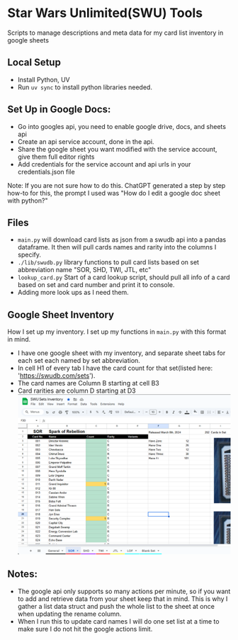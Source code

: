 # Star Wars Unlimited(SWU) Tools
Scripts to manage descriptions and meta data for my card list inventory in google sheets

## Local Setup
- Install Python, UV
- Run `uv sync` to install python libraries needed.

## Set Up in Google Docs:
- Go into googles api, you need to enable google drive, docs, and sheets api
- Create an api service account, done in the api.
- Share the google sheet you want modified with the service account, give them full editor rights
- Add credentials for the service account and api urls in your credentials.json file 
 
Note: If you are not sure how to do this. ChatGPT generated a step by step how-to for this, the prompt I used was "How do I edit a google doc sheet with python?"

## Files
- `main.py` will download card lists as json from a swudb api into a pandas dataframe. It then will pull cards names and rarity into the columns I specify.
- `./lib/swudb.py` library functions to pull card lists based on set abbreviation name "SOR, SHD, TWI, JTL, etc"
- `lookup_card.py` Start of a card lookup script, should pull all info of a card based on set and card number and print it to console.
- Adding more look ups as I need them.

## Google Sheet Inventory
How I set up my inventory. I set up my functions in `main.py` with this format in mind.
- I have one google sheet with my inventory, and separate sheet tabs for each set each named by set abbreviation.
- In cell H1 of every tab I have the card count for that set(listed here: 'https://swudb.com/sets').
- The card names are Column B starting at cell B3
- Card rarities are column D starting at D3
![Sheet Example](images/sheet-example.png)

## Notes:
- The google api only supports so many actions per minute, so if you want to add and retrieve data from your sheet keep that in mind. This is why I gather a list data struct and push the whole list to the sheet at once when updating the rename column.
- When I run this to update card names I will do one set list at a time to make sure I do not hit the google actions limit.